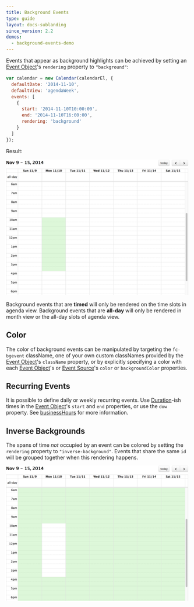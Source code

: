 ```yaml
---
title: Background Events
type: guide
layout: docs-sublanding
since_version: 2.2
demos:
  - background-events-demo
---
```


Events that appear as background highlights can be achieved by setting an [Event Object](event-object)'s `rendering` property to `"background"`:

```js
var calendar = new Calendar(calendarEl, {
  defaultDate: '2014-11-10',
  defaultView: 'agendaWeek',
  events: [
    {
      start: '2014-11-10T10:00:00',
      end: '2014-11-10T16:00:00',
      rendering: 'background'
    }
  ]
});
```

Result:

<img src='background-events.png' width='500' alt='background events example' />

Background events that are **timed** will only be rendered on the time slots in agenda view. Background events that are **all-day** will only be rendered in month view or the all-day slots of agenda view.


## Color

The color of background events can be manipulated by targeting the `fc-bgevent` className, one of your own custom classNames provided by the [Event Object](event-object)'s `className` property, or by explicitly specifying a color with each [Event Object](event-object)'s or [Event Source](event-source-object)'s `color` or `backgroundColor` properties.


## Recurring Events

It is possible to define daily or weekly recurring events. Use [Duration](duration-object)-ish times in the [Event Object](event-object)'s `start` and `end` properties, or use the `dow` property. See [businessHours](businessHours) for more information.


## Inverse Backgrounds

The spans of time *not* occupied by an event can be colored by setting the `rendering` property to `"inverse-background"`. Events that share the same `id` will be grouped together when this rendering happens.

<img src='background-events-inverse.png' width='500' alt='inverse background example' />
